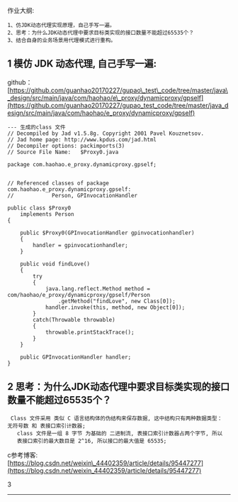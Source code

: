 作业大纲:

```
1、仿JDK动态代理实现原理，自己手写一遍。
2、思考：为什么JDK动态代理中要求目标类实现的接口数量不能超过65535个？
3、结合自身的业务场景用代理模式进行重构。
```

## 1 模仿 JDK 动态代理, 自己手写一遍:

github： [https://github.com/guanhao20170227/gupao\_test\_code/tree/master/java\_design/src/main/java/com/haohao/e\_proxy/dynamicproxy/gpself](https://github.com/guanhao20170227/gupao_test_code/tree/master/java_design/src/main/java/com/haohao/e_proxy/dynamicproxy/gpself)

```
--- 生成的class 文件
// Decompiled by Jad v1.5.8g. Copyright 2001 Pavel Kouznetsov.
// Jad home page: http://www.kpdus.com/jad.html
// Decompiler options: packimports(3) 
// Source File Name:   $Proxy0.java

package com.haohao.e_proxy.dynamicproxy.gpself;


// Referenced classes of package com.haohao.e_proxy.dynamicproxy.gpself:
//            Person, GPInvocationHandler

public class $Proxy0
    implements Person
{

    public $Proxy0(GPInvocationHandler gpinvocationhandler)
    {
        handler = gpinvocationhandler;
    }

    public void findLove()
    {
        try
        {
            java.lang.reflect.Method method = com/haohao/e_proxy/dynamicproxy/gpself/Person
                .getMethod("findLove", new Class[0]);
            handler.invoke(this, method, new Object[0]);
        }
        catch(Throwable throwable)
        {
            throwable.printStackTrace();
        }
    }

    public GPInvocationHandler handler;
}
```

## 2 思考：为什么JDK动态代理中要求目标类实现的接口数量不能超过65535个？

```
 Class 文件采用 类似 C 语言结构体的伪结构来保存数据, 这中结构只有两种数据类型： 无符号数 和 表接口索引计数器;
   class 文件是一组 8 字节 为基础的 二进制流, 表接口索引计数器占两个字节, 所以
   表接口索引的最大数目是 2^16, 所以接口的最大值是 65535;
```

c参考博客:  [https://blog.csdn.net/weixin\_44402359/article/details/95447277](https://blog.csdn.net/weixin_44402359/article/details/95447277)



3

---

